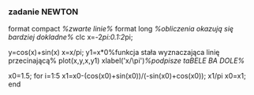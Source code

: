 ### zadanie NEWTON

format compact _%zwarte linie%_
format long _%obliczenia okazują się bardziej dokladne%_
clc
x=-2*pi:0.1:2*pi;

y=cos(x)+sin(x)
x=x/pi;
y1=x*0%funkcja stała wyznaczająca linię przecinającą%
plot(x,y,x,y1)
xlabel('x/\pi')_%podpisze taBELE BA DOLE%_

x0=1.5;
for i=1:5
    x1=x0-(cos(x0)+sin(x0))/(-sin(x0)+cos(x0));
    x1/pi
    x0=x1;
end
     
